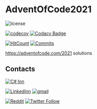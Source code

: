 # AdventOfCode2021

![license](https://img.shields.io/github/license/Almantask/AdventOfCode2021.svg)


[![codecov](https://codecov.io/gh/Almantask/AdventOfCode2021/branch/main/graph/badge.svg?token=AKOYAXKSH7)](https://codecov.io/gh/Almantask/AdventOfCode2021)
[![Codacy Badge](https://api.codacy.com/project/badge/Grade/ddb6c1f00e6247f4ba8bf43076fb3e11)](https://app.codacy.com/gh/Almantask/AdventOfCode2021?utm_source=github.com&utm_medium=referral&utm_content=Almantask/AdventOfCode2021&utm_campaign=Badge_Grade_Settings)


[![HitCount](http://hits.dwyl.com/Almantask/AdventOfCode2021.svg)](http://hits.dwyl.com//Almantask/AdventOfCode2021)
[![Commits](https://badgen.net/github/commits/Almantask/AdventOfCode2021)](https://GitHub.com/Almantask/AdventOfCode2021/commit/)


https://adventofcode.com/2021 solutions

## Contacts

[![C# Inn](https://badgen.net/discord/members/rCMKcUU)](https://discord.gg/rCMKcUU)

[![LinkedInn](https://img.shields.io/badge/LinkedIn-0077B5?style=flat&logo=linkedin&logoColor=white)](https://www.linkedin.com/in/almantas-karpavicius/)
[![gmail](https://img.shields.io/badge/Gmail-D14836?style=flat&logo=gmail&logoColor=white)](mailto:almantusk@gmail.com)

[![Reddit](https://img.shields.io/badge/Reddit-FF4500?style=flat&logo=reddit&logoColor=white)](https://www.reddit.com/user/IFriendlyHelper)
[![Twitter Follow](https://img.shields.io/twitter/follow/Kaisinel2?style=flat&logo=twitter)](https://twitter.com/Kaisinel2)
